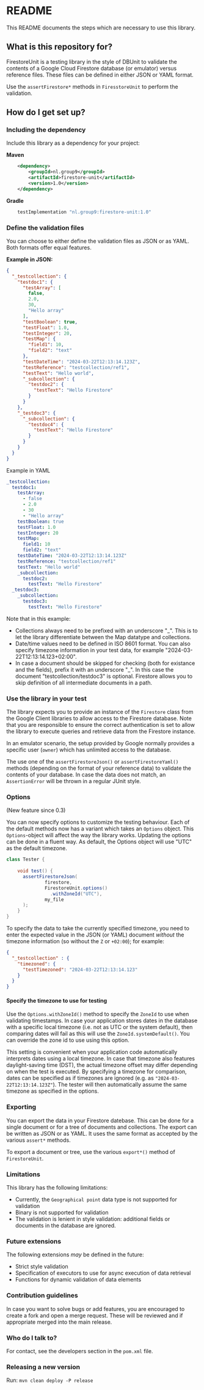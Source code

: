 # README #

This README documents the steps which are necessary to use this library.

## What is this repository for? ##

FirestoreUnit is a testing library in the style of DBUnit to validate the contents of
a Google Cloud Firestore database (or emulator) versus reference files. These files
can be defined in either JSON or YAML format.

Use the `assertFirestore*` methods in `FiresstoreUnit` to perform the validation. 

## How do I get set up? ##

### Including the dependency ###

Include this library as a dependency for your project:

**Maven**
```xml
    <dependency>
        <groupId>nl.group9</groupId>
        <artifactId>firestore-unit</artifactId>
        <version>1.0</version>
    </dependency>
```

**Gradle**
```groovy
    testImplementation "nl.group9:firestore-unit:1.0"
```

### Define the validation files ###

You can choose to either define the validation files as JSON or as YAML. Both formats
offer equal features.

**Example in JSON:**

```json
{
  "_testcollection": {
    "testdoc1": {
      "testArray": [
        false,
        2.0,
        30,
        "Hello array"
      ],
      "testBoolean": true,
      "testFloat": 1.0,
      "testInteger": 20,
      "testMap": {
        "field1": 10,
        "field2": "text"
      },
      "testDateTime": "2024-03-22T12:13:14.123Z",
      "testReference": "testcollection/ref1",
      "testText": "Hello world",
      "_subcollection": {
        "testdoc2": {
          "testText": "Hello Firestore"
        }
      }
    },
    "_testdoc3": {
      "_subcollection": {
        "testdoc4": {
          "testText": "Hello Firestore"
        }
      }
    }
  }
}
```
Example in YAML
```yaml
_testcollection:
  testdoc1:
    testArray:
      - false
      - 2.0
      - 30
      - "Hello array"
    testBoolean: true
    testFloat: 1.0
    testInteger: 20
    testMap:
      field1: 10
      field2: "text"
    testDateTime: "2024-03-22T12:13:14.123Z"
    testReference: "testcollection/ref1"
    testText: "Hello world"
    _subcollection:
      testdoc2:
        testText: "Hello Firestore"
  _testdoc3:
    _subcollection:
      testdoc3:
        testText: "Hello Firestore"
```

Note that in this example:
* Collections always need to be prefixed with an underscore "_". This is to let the library
  differentiate between the Map datatype and collections.
* Date/time values need to be defined in ISO 8601 format. You can also specify timezone information in your test data,
  for example "2024-03-22T12:13:14.123+02:00".
* In case a document should be skipped for checking (both for existance and the fields), prefix it with an underscore
  "_". In this case the document "testcollection/testdoc3" is optional. Firestore allows you to skip definition of all
  intermediate documents in a path.

### Use the library in your test ###

The library expects you to provide an instance of the `Firestore` class from the Google Client libraries to allow
access to the Firestore database. Note that you are responsible to ensure the correct authentication is set to allow 
the library to execute queries and retrieve data from the Firestore instance.

In an emulator scenario, the setup provided by Google normally provides a specific user (`owner`) which has 
unlimited access to the database.

The use one of the `assertFirestoreJson()` or `assertFirestoreYaml()` methods (depending on the format of your 
reference data) to validate the contents of your database. In case the data does not match, an `AssertionError` will
be thrown in a regular JUnit style.

### Options ###

(New feature since 0.3)

You can now specify options to customize the testing behaviour. Each of the default methods now has a variant which
takes an `Options` object. This `Options`-object will affect the way the library works. Updating the options can be done 
in a fluent way. As default, the Options object will use "UTC" as the default timezone.

```java
class Tester {
    
    void test() {
      assertFirestoreJson(
              firestore, 
              FirestoreUnit.options()
                .withZoneId("UTC"), 
              my_file
      );
    }
}
```

To specify the data to take the currently specified timezone, you need to enter the expected value in the JSON (or YAML)
document *without* the timezone information (so without the `Z` or `+02:00`); for example:

```json
{
  "_testcollection" : {
    "timezoned": {
      "testTimezoned": "2024-03-22T12:13:14.123"
    }
  }
}
```

#### Specify the timezone to use for testing ####

Use the `Options.withZoneId()` method to specify the `ZoneId` to use when validating timestamps. In case your application
stores dates in the database with a specific local timezone (i.e. not as UTC or the system default), then comparing dates
will fail as this will use the `ZoneId.systemDefault()`. You can override the zone id to use using this option.

This setting is convenient when your application code automatically interprets dates using a local timezone. In case that
timezone also features daylight-saving time (DST), the actual timezone offset may differ depending on when the test is
executed. By specifying a timezone for comparison, dates can be specified as if timezones are ignored (e.g. as 
`"2024-03-22T12:13:14.123Z"`). The tester will then automatically assume the same timezone as specified in the options. 

### Exporting ###

You can export the data in your Firestore datebase. This can be done for a single document or for a tree of documents and collections. The export can be written as JSON or as YAML. It uses the same format
as accepted by the various `assert*` methods.

To export a document or tree, use the various `export*()` method of `FirestoreUnit`. 

### Limitations ###

This library has the following limitations:
* Currently, the `Geographical point` data type is not supported for validation
* Binary is not supported for validation
* The validation is lenient in style validation: additional fields or documents in the database are ignored.

### Future extensions ###

The following extensions *may* be defined in the future:
* Strict style validation 
* Specification of executors to use for async execution of data retrieval
* Functions for dynamic validation of data elements

### Contribution guidelines ###

In case you want to solve bugs or add features, you are encouraged to create a fork and open a merge request.
These will be reviewed and if appropriate merged into the main release.

### Who do I talk to? ###

For contact, see the developers section in the `pom.xml` file.

### Releasing a new version ###

Run: `mvn clean deploy -P release`